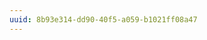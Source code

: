 ```yaml
---
uuid: 8b93e314-dd90-40f5-a059-b1021ff08a47
---
```


<!-- http://www.hongkiat.com/blog/css3-bounce-effect/ -->
